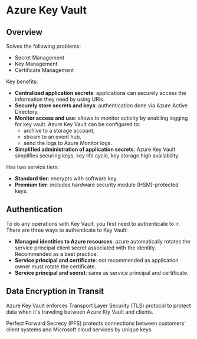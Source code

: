 # Azure Key Vault

## Overview

Solves the following problems:

- Secret Management
- Key Management
- Certificate Management

Key benefits:

- **Centralized application secrets**: applications can securely access the information they need by using URIs.
- **Securely store secrets and keys**: authentication done via Azure Active Directory.
- **Monitor access and use**: allows to monitor activity by enabling logging for key vault. Azure Key Vault can be configured to:
  - archive to a storage account,
  - stream to an event hub,
  - send the logs to Azure Monitor logs.
- **Simplified administration of application secrets**: Azure Key Vault simplifies securing keys, key life cycle, key storage high availability.

Has two service tiers:
- **Standard tier**: encrypts with software key.
- **Premium tier**: includes hardware security module (HSM)-protected keys.

## Authentication

To do any operations with Key Vault, you first need to authenticate to ir. There are three ways to authenticate to Key Vault:

- **Managed identities to Azure resources**: azure automatically rotates the service principal client secret associated with the identity. Recommended as a best practice.
- **Service principal and certificate**: not recommended as application owner must rotate the certificate.
- **Service principal and secret**: same as service principal and certificate.

## Data Encryption in Transit

Azure Key Vault enforces Transport Layer Security (TLS) protocol to protect data when it's traveling between Azure Kiy Vault and clients.

Perfect Forward Secrecy (PFS) protects connections between customers' client systems and Microsoft cloud services by unique keys.
